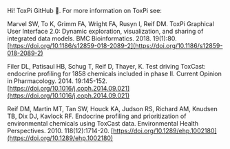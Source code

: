 

Hi! ToxPi GitHub :house_with_garden:. For more information on ToxPi see:

Marvel SW, To K, Grimm FA, Wright FA, Rusyn I, Reif DM. ToxPi Graphical User Interface 2.0: Dynamic exploration, visualization, and sharing of integrated data models. BMC Bioinformatics. 2018. 19(1):80. [https://doi.org/10.1186/s12859-018-2089-2](https://doi.org/10.1186/s12859-018-2089-2)

Filer DL, Patisaul HB, Schug T, Reif D, Thayer, K. Test driving ToxCast: endocrine profiling for 1858 chemicals included in phase II. Current Opinion in Pharmacology. 2014. 19:145-152. [https://doi.org/10.1016/j.coph.2014.09.021](https://doi.org/10.1016/j.coph.2014.09.021)

Reif DM, Martin MT, Tan SW, Houck KA, Judson RS, Richard AM, Knudsen TB, Dix DJ, Kavlock RF. Endocrine profiling and prioritization of environmental chemicals using ToxCast data. Environmental Health Perspectives. 2010. 118(12):1714-20. [https://doi.org/10.1289/ehp.1002180](https://doi.org/10.1289/ehp.1002180)

